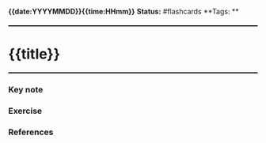 **{{date:YYYYMMDD}}{{time:HHmm}}**
**Status:** #flashcards 
**Tags: ** 
<hr style="border: none; height: 2px; background-color: #000000; margin: 20px 0;">

# {{title}}
<hr style="border: none; height: 2px; background-color: #000000; margin: 20px 0;">

### Key note

### Exercise


### References

